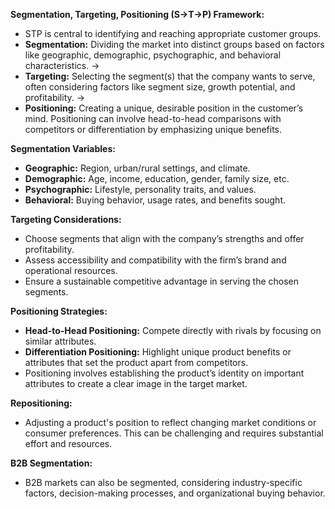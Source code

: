 
**Segmentation, Targeting, Positioning (S->T->P) Framework:**
- STP is central to identifying and reaching appropriate customer groups.
- **Segmentation:** Dividing the market into distinct groups based on factors like geographic, demographic, psychographic, and behavioral characteristics. ->
- **Targeting:** Selecting the segment(s) that the company wants to serve, often considering factors like segment size, growth potential, and profitability. ->
- **Positioning:** Creating a unique, desirable position in the customer’s mind. Positioning can involve head-to-head comparisons with competitors or differentiation by emphasizing unique benefits.

**Segmentation Variables:**
- **Geographic:** Region, urban/rural settings, and climate.
- **Demographic:** Age, income, education, gender, family size, etc.
- **Psychographic:** Lifestyle, personality traits, and values.
- **Behavioral:** Buying behavior, usage rates, and benefits sought.

**Targeting Considerations:**
- Choose segments that align with the company’s strengths and offer profitability.
- Assess accessibility and compatibility with the firm’s brand and operational resources.
- Ensure a sustainable competitive advantage in serving the chosen segments.

**Positioning Strategies:**
- **Head-to-Head Positioning:** Compete directly with rivals by focusing on similar attributes.
- **Differentiation Positioning:** Highlight unique product benefits or attributes that set the product apart from competitors.
- Positioning involves establishing the product’s identity on important attributes to create a clear image in the target market.

**Repositioning:**
- Adjusting a product's position to reflect changing market conditions or consumer preferences. This can be challenging and requires substantial effort and resources.

**B2B Segmentation:**
- B2B markets can also be segmented, considering industry-specific factors, decision-making processes, and organizational buying behavior.

